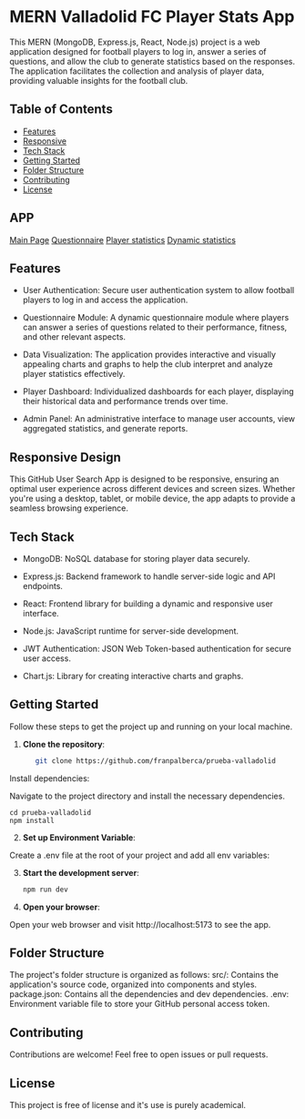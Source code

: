 # MERN Valladolid FC Player Stats App

This MERN (MongoDB, Express.js, React, Node.js) project is a web application designed for football players to log in, answer a series of questions, and allow the club to generate statistics based on the responses. The application facilitates the collection and analysis of player data, providing valuable insights for the football club.

## Table of Contents

- [Features](#features)
- [Responsive](#responsive)
- [Tech Stack](#teck-stack)
- [Getting Started](#getting-started)
- [Folder Structure](#folder-structure)
- [Contributing](#contributing)
- [License](#license)

## APP
[Main Page](client/public/principal.png)
[Questionnaire](client/public/valladolid2.png)
[Player statistics](client/public/valladolid3.png)
[Dynamic statistics](client/public/valladolid4.png)

## Features
- User Authentication: Secure user authentication system to allow football players to log in and access the application.

- Questionnaire Module: A dynamic questionnaire module where players can answer a series of questions related to their performance, fitness, and other relevant aspects.

- Data Visualization: The application provides interactive and visually appealing charts and graphs to help the club interpret and analyze player statistics effectively.

- Player Dashboard: Individualized dashboards for each player, displaying their historical data and performance trends over time.

- Admin Panel: An administrative interface to manage user accounts, view aggregated statistics, and generate reports.


## Responsive Design

This GitHub User Search App is designed to be responsive, ensuring an optimal user experience across different devices and screen sizes. Whether you're using a desktop, tablet, or mobile device, the app adapts to provide a seamless browsing experience.

## Tech Stack
- MongoDB: NoSQL database for storing player data securely.

- Express.js: Backend framework to handle server-side logic and API endpoints.

- React: Frontend library for building a dynamic and responsive user interface.

- Node.js: JavaScript runtime for server-side development.

- JWT Authentication: JSON Web Token-based authentication for secure user access.

- Chart.js: Library for creating interactive charts and graphs.


## Getting Started

Follow these steps to get the project up and running on your local machine.

1. **Clone the repository**:
    ```bash
       git clone https://github.com/franpalberca/prueba-valladolid

Install dependencies:

Navigate to the project directory and install the necessary dependencies.

    cd prueba-valladolid
    npm install

2. **Set up Environment Variable**:

Create a .env file at the root of your project and add all env variables:


3. **Start the development server**:
    ```bash
    npm run dev

4. **Open your browser**:

Open your web browser and visit http://localhost:5173 to see the app.

## Folder Structure
The project's folder structure is organized as follows:
src/: Contains the application's source code, organized into components and styles.
package.json: Contains all the dependencies and dev dependencies.
.env: Environment variable file to store your GitHub personal access token.

## Contributing
Contributions are welcome! Feel free to open issues or pull requests.

## License
This project is free of license and it's use is purely academical.
